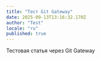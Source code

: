 ```yaml
---
title: "Тест Git Gateway"
date: 2025-09-13T13:16:32.170Z
author: "Test"
locale: "ru"
published: true
---
```


Тестовая статья через Git Gateway